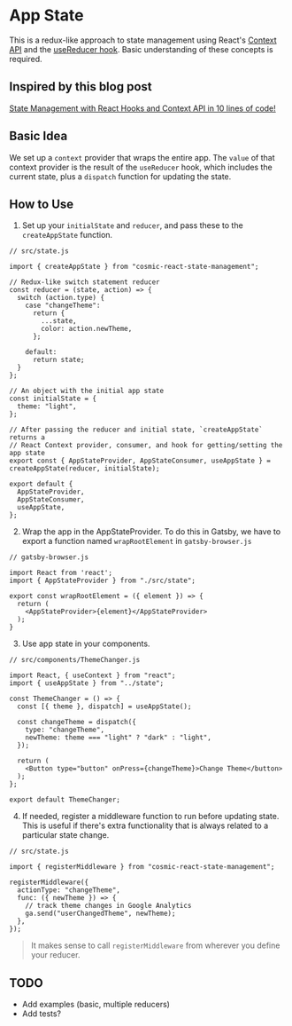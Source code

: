 # App State

This is a redux-like approach to state management using React's [Context API](https://reactjs.org/docs/context.html) and the [useReducer hook](https://reactjs.org/docs/hooks-reference.html#usereducer). Basic understanding of these concepts is required.

## Inspired by this blog post
[State Management with React Hooks and Context API in 10 lines of code!](https://medium.com/simply/state-management-with-react-hooks-and-context-api-at-10-lines-of-code-baf6be8302c)

## Basic Idea
We set up a `context` provider that wraps the entire app. The `value` of that context provider is the result of the `useReducer` hook, which includes the current state, plus a `dispatch` function for updating the state.

## How to Use

1. Set up your `initialState` and `reducer`, and pass these to the `createAppState` function.
```
// src/state.js

import { createAppState } from "cosmic-react-state-management";

// Redux-like switch statement reducer 
const reducer = (state, action) => {
  switch (action.type) {
    case "changeTheme":
      return {
        ...state,
        color: action.newTheme,
      };
      
    default:
      return state;
  }
};

// An object with the initial app state
const initialState = {
  theme: "light",
};

// After passing the reducer and initial state, `createAppState` returns a
// React Context provider, consumer, and hook for getting/setting the app state
export const { AppStateProvider, AppStateConsumer, useAppState } = createAppState(reducer, initialState);

export default {
  AppStateProvider,
  AppStateConsumer,
  useAppState,
};
```

2.  Wrap the app in the AppStateProvider. To do this in Gatsby, we have to export a function named `wrapRootElement` in `gatsby-browser.js`
```
// gatsby-browser.js

import React from 'react';
import { AppStateProvider } from "./src/state";

export const wrapRootElement = ({ element }) => {
  return (
    <AppStateProvider>{element}</AppStateProvider>
  );
}
```

3. Use app state in your components.
```
// src/components/ThemeChanger.js

import React, { useContext } from "react";
import { useAppState } from "../state";

const ThemeChanger = () => {
  const [{ theme }, dispatch] = useAppState();
  
  const changeTheme = dispatch({
    type: "changeTheme",
    newTheme: theme === "light" ? "dark" : "light",
  });

  return (     
    <Button type="button" onPress={changeTheme}>Change Theme</button> 
  );
};

export default ThemeChanger;
```

4. If needed, register a middleware function to run before updating state. This is useful if there's extra functionality that is always related to a particular state change.
```
// src/state.js

import { registerMiddleware } from "cosmic-react-state-management";

registerMiddleware({
  actionType: "changeTheme",
  func: ({ newTheme }) => {
    // track theme changes in Google Analytics
    ga.send("userChangedTheme", newTheme);
  },
});

```
> It makes sense to call `registerMiddleware` from wherever you define your reducer.

## TODO
- Add examples (basic, multiple reducers)
- Add tests?
